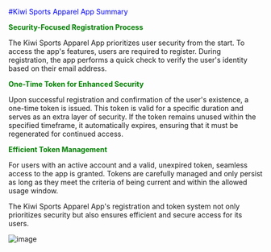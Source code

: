 <span style="color: blue;">#Kiwi Sports Apparel App Summary</span>

<span style="color: green;">**Security-Focused Registration Process**</span>

The Kiwi Sports Apparel App prioritizes user security from the start. To access the app's features, users are required to register. During registration, the app performs a quick check to verify the user's identity based on their email address.

<span style="color: green;">**One-Time Token for Enhanced Security**</span>

Upon successful registration and confirmation of the user's existence, a one-time token is issued. This token is valid for a specific duration and serves as an extra layer of security. If the token remains unused within the specified timeframe, it automatically expires, ensuring that it must be regenerated for continued access.

<span style="color: green;">**Efficient Token Management**</span>

For users with an active account and a valid, unexpired token, seamless access to the app is granted. Tokens are carefully managed and only persist as long as they meet the criteria of being current and within the allowed usage window.

The Kiwi Sports Apparel App's registration and token system not only prioritizes security but also ensures efficient and secure access for its users.

![image](https://github.com/thomasking135/Whitecliffes_JS_App_Assessment_1/assets/62085061/989e3fde-f917-4cb3-878a-ba0cabc0700c)

